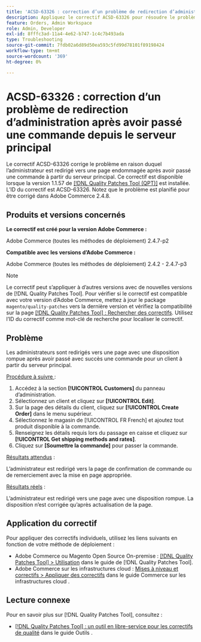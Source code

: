 ```yaml
---
title: 'ACSD-63326 : correction d’un problème de redirection d’administration après avoir passé une commande depuis le serveur principal'
description: Appliquez le correctif ACSD-63326 pour résoudre le problème Adobe Commerce en raison duquel l’administrateur est redirigé vers une page endommagée après avoir passé une commande sur le serveur principal.
feature: Orders, Admin Workspace
role: Admin, Developer
exl-id: 8fffc3ad-11a4-4e62-b747-1c4c7b493ada
type: Troubleshooting
source-git-commit: 7fdb02a6d89d50ea593c5fd99d78101f89198424
workflow-type: tm+mt
source-wordcount: '369'
ht-degree: 0%

---
```


# ACSD-63326 : correction d’un problème de redirection d’administration après avoir passé une commande depuis le serveur principal

Le correctif ACSD-63326 corrige le problème en raison duquel l’administrateur est redirigé vers une page endommagée après avoir passé une commande à partir du serveur principal. Ce correctif est disponible lorsque la version 1.1.57 de [[!DNL Quality Patches Tool (QPT)]](/help/tools/quality-patches-tool/quality-patches-tool-to-self-serve-quality-patches.md) est installée. L’ID du correctif est ACSD-63326. Notez que le problème est planifié pour être corrigé dans Adobe Commerce 2.4.8.

## Produits et versions concernés

**Le correctif est créé pour la version Adobe Commerce :**

Adobe Commerce (toutes les méthodes de déploiement) 2.4.7-p2

**Compatible avec les versions d’Adobe Commerce :**

Adobe Commerce (toutes les méthodes de déploiement) 2.4.2 - 2.4.7-p3

>[!NOTE]
>
>Le correctif peut s’appliquer à d’autres versions avec de nouvelles versions de [!DNL Quality Patches Tool]. Pour vérifier si le correctif est compatible avec votre version d’Adobe Commerce, mettez à jour le package `magento/quality-patches` vers la dernière version et vérifiez la compatibilité sur la page [[!DNL Quality Patches Tool] : Rechercher des correctifs](https://experienceleague.adobe.com/tools/commerce-quality-patches/index.html). Utilisez l’ID du correctif comme mot-clé de recherche pour localiser le correctif.

## Problème

Les administrateurs sont redirigés vers une page avec une disposition rompue après avoir passé avec succès une commande pour un client à partir du serveur principal.

<u>Procédure à suivre </u> :

1. Accédez à la section **[!UICONTROL Customers]** du panneau d’administration.
1. Sélectionnez un client et cliquez sur **[!UICONTROL Edit]**.
1. Sur la page des détails du client, cliquez sur **[!UICONTROL Create Order]** dans le menu supérieur.
1. Sélectionnez le magasin de [!UICONTROL FR French] et ajoutez tout produit disponible à la commande.
1. Renseignez les détails requis lors du passage en caisse et cliquez sur **[!UICONTROL Get shipping methods and rates]**.
1. Cliquez sur **[Soumettre la commande]** pour passer la commande.

<u>Résultats attendus</u> :

L’administrateur est redirigé vers la page de confirmation de commande ou de remerciement avec la mise en page appropriée.

<u>Résultats réels</u> :

L’administrateur est redirigé vers une page avec une disposition rompue. La disposition n’est corrigée qu’après actualisation de la page.

## Application du correctif

Pour appliquer des correctifs individuels, utilisez les liens suivants en fonction de votre méthode de déploiement :

* Adobe Commerce ou Magento Open Source On-premise : [[!DNL Quality Patches Tool] > Utilisation](/help/tools/quality-patches-tool/usage.md) dans le guide de [!DNL Quality Patches Tool].
* Adobe Commerce sur les infrastructures cloud : [Mises à niveau et correctifs > Appliquer des correctifs](https://experienceleague.adobe.com/docs/commerce-cloud-service/user-guide/develop/upgrade/apply-patches.html) dans le guide Commerce sur les infrastructures cloud .


## Lecture connexe

Pour en savoir plus sur [!DNL Quality Patches Tool], consultez :

* [[!DNL Quality Patches Tool] : un outil en libre-service pour les correctifs de qualité](/help/tools/quality-patches-tool/quality-patches-tool-to-self-serve-quality-patches.md) dans le guide Outils .
